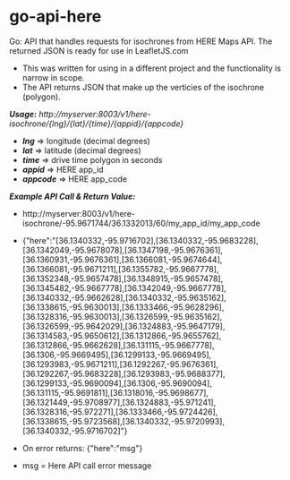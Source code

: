 # go-api-here

Go: API that handles requests for isochrones from HERE Maps API.  The returned JSON is ready for use in LeafletJS.com

- This was written for using in a different project and the functionality is narrow in scope.
- The API returns JSON that make up the verticies of the isochrone (polygon).

__*Usage:*__ *http://myserver:8003/v1/here-isochrone/{lng}/{lat}/{time}/{appid}/{appcode}*

- __*lng*__ => longitude (decimal degrees)
- __*lat*__ => latitude (decimal degrees)
- __*time*__ => drive time polygon in seconds
- __*appid*__ => HERE app_id
- __*appcode*__ => HERE app_code


__*Example API Call & Return Value:*__

-   http://myserver:8003/v1/here-isochrone/-95.9671744/36.1332013/60/my_app_id/my_app_code
-   {"here":"[36.1340332,-95.9716702],[36.1340332,-95.9683228],[36.1342049,-95.9678078],[36.1347198,-95.9676361],[36.1360931,-95.9676361],[36.1366081,-95.9674644],[36.1366081,-95.9671211],[36.1355782,-95.9667778],[36.1352348,-95.9657478],[36.1348915,-95.9657478],[36.1345482,-95.9667778],[36.1342049,-95.9667778],[36.1340332,-95.9662628],[36.1340332,-95.9635162],[36.1338615,-95.9630013],[36.1333466,-95.9628296],[36.1328316,-95.9630013],[36.1326599,-95.9635162],[36.1326599,-95.9642029],[36.1324883,-95.9647179],[36.1314583,-95.9650612],[36.1312866,-95.9655762],[36.1312866,-95.9662628],[36.131115,-95.9667778],[36.1306,-95.9669495],[36.1299133,-95.9669495],[36.1293983,-95.9671211],[36.1292267,-95.9676361],[36.1292267,-95.9683228],[36.1293983,-95.9688377],[36.1299133,-95.9690094],[36.1306,-95.9690094],[36.131115,-95.9691811],[36.1318016,-95.9698677],[36.1321449,-95.9708977],[36.1324883,-95.971241],[36.1328316,-95.972271],[36.1333466,-95.9724426],[36.1338615,-95.9723568],[36.1340332,-95.9720993],[36.1340332,-95.9716702]"}

-   On error returns: {"here":"msg"}
-   msg = Here API call error message
